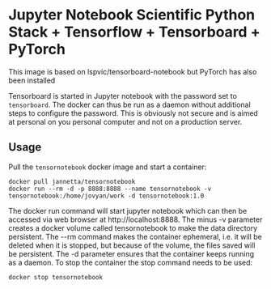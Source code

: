 # Jupyter Notebook Scientific Python Stack + Tensorflow + Tensorboard + PyTorch

This image is based on lspvic/tensorboard-notebook but PyTorch has also been installed

Tensorboard is started in Jupyter notebook with the password set to `tensorboard`. The docker can thus be run as a daemon without additional steps to configure the password. This is obviously not secure and is aimed at personal on you personal computer and not on a production server.

Usage
---
Pull the `tensornotebook` docker image and start a container:

```
docker pull jannetta/tensornotebook
docker run --rm -d -p 8888:8888 --name tensornotebook -v tensornotebook:/home/jovyan/work -d tensornotebook:1.0
```

The docker run command will start jupyter notebook which can then be accessed via web browser at http://localhost:8888. The minus -v parameter creates a docker volume called tensornotebook to make the data directory persistent. The --rm command makes the container ephemeral, i.e. it will be deleted when it is stopped, but because of the volume, the files saved will be persistent. The -d parameter ensures that the container keeps running as a daemon. To stop the container the stop command needs to be used:

```
docker stop tensornotebook
```
